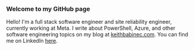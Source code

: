 ### Welcome to my GitHub page

Hello! I'm a full stack software engineer and site reliability engineer, currently working at Meta. I write about PowerShell, Azure, and other software engineering topics on my blog at [keithbabinec.com](https://keithbabinec.com/). You can find me on LinkedIn [here](https://www.linkedin.com/in/keithbabinec).
